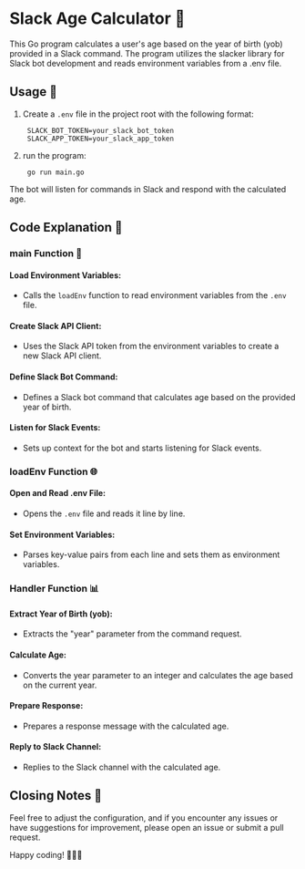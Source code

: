 # Slack Age Calculator 🎂

This Go program calculates a user's age based on the year of birth (yob) provided in a Slack command. The program utilizes the slacker library for Slack bot development and reads environment variables from a .env file.

## Usage 🚀

1. Create a `.env` file in the project root with the following format:

   ```env
    SLACK_BOT_TOKEN=your_slack_bot_token
    SLACK_APP_TOKEN=your_slack_app_token
   ```

2. run the program:

   ```
    go run main.go
   ```

The bot will listen for commands in Slack and respond with the calculated age.

## Code Explanation 📜

### main Function 🚀

#### Load Environment Variables:

- Calls the `loadEnv` function to read environment variables from the `.env` file.

#### Create Slack API Client:

- Uses the Slack API token from the environment variables to create a new Slack API client.

#### Define Slack Bot Command:

- Defines a Slack bot command that calculates age based on the provided year of birth.

#### Listen for Slack Events:

- Sets up context for the bot and starts listening for Slack events.

### loadEnv Function 🌐

#### Open and Read .env File:

- Opens the `.env` file and reads it line by line.

#### Set Environment Variables:

- Parses key-value pairs from each line and sets them as environment variables.

### Handler Function 📊

#### Extract Year of Birth (yob):

- Extracts the "year" parameter from the command request.

#### Calculate Age:

- Converts the year parameter to an integer and calculates the age based on the current year.

#### Prepare Response:

- Prepares a response message with the calculated age.

#### Reply to Slack Channel:

- Replies to the Slack channel with the calculated age.

## Closing Notes 📝

Feel free to adjust the configuration, and if you encounter any issues or have suggestions for improvement, please open an issue or submit a pull request.

Happy coding! 🚀👨‍💻
